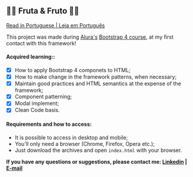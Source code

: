## 🍎🍊 Fruta & Fruto 🍊🍎 

[Read in Portuguese | Leia em Português](https://github.com/molusca/Front-End/blob/master/fruta_e_fruto/README.pt.md)

This project was made during [Alura's](https://www.alura.com.br/) [Bootstrap 4 course](https://www.alura.com.br/curso-online-bootstrap-landing-page), at my first contact with this framework!

#### Acquired learning:: 
- [x] How to apply Bootstrap 4 componets to HTML; 
- [x] How to make change in the framework patterns, when necessary; 
- [x] Maintain good practices and HTML semantics at the expense of the framework; 
- [x] Component patterning;
- [x] Modal implement;  
- [x] Clean Code basis.

#### Requirements and how to access:

- It is possible to access in desktop and mobile;
- You'll only need a browser (Chrome, Firefox, Opera etc.);
- Just download the archives and open `index.html` with your browser.

**If you have any questions or suggestions, please contact me: [Linkedin](https://www.linkedin.com/in/lucas-r-freitas/) | [E-mail](mailto:pro.lucasrfreitas@gmail.com)**
